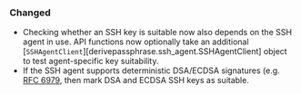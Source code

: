 ### Changed

  - Checking whether an SSH key is suitable now also depends on the SSH
    agent in use. API functions now optionally take an additional
    [`SSHAgentClient`][derivepassphrase.ssh_agent.SSHAgentClient] object to
    test agent-specific key suitability.
  - If the SSH agent supports deterministic DSA/ECDSA signatures (e.g.
    [RFC 6979][], then mark DSA and ECDSA SSH keys as suitable.

[RFC 6979]: https://www.rfc-editor.org/rfc/rfc6979
